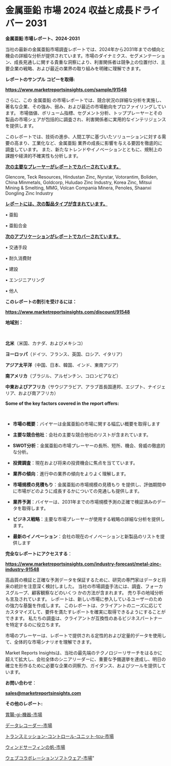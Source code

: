 # 金属亜鉛 市場 2024 収益と成長ドライバー 2031

<strong>金属亜鉛 市場レポート、2024-2031</strong>

当社の最新の金属亜鉛市場調査レポートでは、2024年から2031年までの傾向と機会の詳細な分析が提供されています。市場のダイナミクス、セグメンテーション、成長見通しに関する貴重な洞察により、利害関係者は競争上の位置付け、主要企業の戦略、および最近の業界の取り組みを明確に理解できます。



<strong>レポートのサンプル コピーを取得:</strong> <a href=https://www.marketreportsinsights.com/sample/91548>

<strong><u>https://www.marketreportsinsights.com/sample/91548</u></strong></a>

さらに、この 金属亜鉛 の市場レポートでは、競合状況の詳細な分析を実施し、著名な企業、その強み、弱み、および最近の市場動向をプロファイリングしています。 市場価値、ボリューム指標、セグメント分析、トッププレーヤーとその製品の市場シェアが包括的に調査され、利害関係者に実用的なインテリジェンスを提供します。

このレポートでは、技術の進歩、人間工学に基づいたソリューションに対する需要の高まり、工業化など、金属亜鉛 業界の成長に影響を与える要因を徹底的に調査しています。 また、新たなトレンドやイノベーションとともに、規制上の課題や経済的不確実性も分析します。



<strong><u>次の主要なプレーヤーがレポートでカバーされています。</u></strong>

Glencore, Teck Resources, Hindustan Zinc, Nyrstar, Votorantim, Boliden, China Minmetals, Goldcorp, Huludao Zinc Industry, Korea Zinc, Mitsui Mining & Smelting, MMG, Volcan Compania Minera, Penoles, Shaanxi Dongling Zinc Industry



<strong><u><b>レポートには、次の製品タイプが含まれています。</b></u></strong>

• 亜鉛

• 亜鉛合金



<strong><u><b>次のアプリケーションがレポートでカバーされています。</b></u></strong>

• 交通手段

• 耐久消費財

• 建設

• エンジニアリング

• 他人



<strong><b>このレポートの割引を受けるには：</b></strong>

<a href=https://www.marketreportsinsights.com/discount/91548>

<strong><u>https://www.marketreportsinsights.com/discount/91548</u></strong></a>



<strong>地域別：</strong>

<strong> </strong>



<strong>北米</strong>（米国、カナダ、およびメキシコ）



<strong>ヨーロッパ</strong>（ドイツ、フランス、英国、ロシア、イタリア）



<strong>アジア太平洋</strong>（中国、日本、韓国、インド、東南アジア）



<strong>南アメリカ</strong>（ブラジル、アルゼンチン、コロンビアなど）



<strong>中東およびアフリカ</strong>（サウジアラビア、アラブ首長国連邦、エジプト、ナイジェリア、および南アフリカ）



<strong>Some of the key factors covered in the report offers:</strong>

<strong> </strong>
<ul>
  <li>

<strong>市場の概要</strong>：バイヤーは金属亜鉛の市場に関する幅広い概要を取得します</li>
  <li>

<strong>主要な競合他社</strong>：会社の主要な競合他社のリストが含まれています。</li>
  <li>

<strong>SWOT分析</strong>：金属亜鉛の市場プレーヤーの長所、短所、機会、脅威の徹底的な分析。</li>
  <li>

<strong>投資調査</strong>：現在および将来の投資機会に焦点を当てています。</li>
  <li>

<strong>業界の傾向</strong>：進行中の業界の傾向をよりよく理解します。</li>
  <li>

<strong>市場規模の見積もり</strong>：金属亜鉛の市場規模の見積もり を提供し、評価期間中に市場がどのように成長するかについての見通しも提供します。</li>
  <li>

<strong>業界予測</strong>：バイヤーは、2031年までの市場規模予測の正確で検証済みのデータを取得します。</li>
  <li>

<strong>ビジネス戦略</strong>：主要な市場プレーヤーが使用する戦略の詳細な分析を提供します。</li>
  <li>

<strong>最新のイノベーション</strong>：会社の現在のイノベーションと新製品のリストを提供します</li>
</ul>


<strong>完全なレポートにアクセスする</strong>：

<a href=https://www.marketreportsinsights.com/industry-forecast/metal-zinc-industry-91548>

<strong><u>https://www.marketreportsinsights.com/industry-forecast/metal-zinc-industry-91548</u></strong></a>

高品質の検証と正確な予測データを保証するために、研究の専門家はデータと将来の統計を注意深く検討しました。 当社の市場調査手法には、調査、フォーカスグループ、顧客観察などのいくつ かの方法が含まれます。 売り手の地域分析も言及されています。 レポートは、新しい市場に参入しているユーザーのための強力な基盤を作成します。 このレポートは、クライアントのニーズに応じてカスタマイズして、要件を満たすレポートを確実に取得できるようにすることができます。 私たちの調査は、クライアントが互換性のあるビジネスパートナーを特定するのに役立ちます。

市場のプレーヤーは、レポートで提供される定性的および定量的データを使用して、全体的な市場シナリオを理解できます。

Market Reports Insightsは、当社の最先端のテクノロジーリサーチをはるかに超えて拡大し、会社全体のシニアリーダーに、重要な予備選挙を達成し、明日の確立を形作るために必要な企業の洞察力、ガイダンス、およびツールを提供しています。



<strong><b>お問い合わせ</b></strong>：

<a href=mailto:sales@marketreportsinsights.com>

<strong><u>sales@marketreportsinsights.com</u></strong></a>



<strong>その他のレポート:</strong>

<a href=https://www.linkedin.com/pulse/胃腸-gi-機器-市場-2023-競争分析と事業成長-2030-consumer-connection-collective-360-j4pyf/>胃腸-gi-機器-市場</a>

<a href=https://www.linkedin.com/pulse/データレコーダー-市場-2023-新興市場-将来の動向と市場需要-2030-j0j3f/>データレコーダー-市場</a>

<a href=https://www.linkedin.com/pulse/トランスミッション-コントロール-ユニット-tcu-市場-2023-最新の-u3zof/>トランスミッション-コントロール-ユニット-tcu-市場</a>

<a href=https://www.linkedin.com/pulse/ウィンドサーフィンの帆-市場-2023-swot-分析と最新イノベーション-2030-pr-news-hub-r2smf/>ウィンドサーフィンの帆-市場</a>

<a href=https://www.linkedin.com/pulse/ウェブコラボレーションソフトウェア-市場-2023-swot-分析と最新イノベーション-zsedf/>ウェブコラボレーションソフトウェア-市場</a>"
